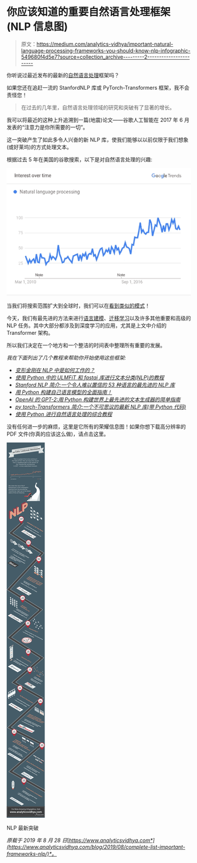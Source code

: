 # 你应该知道的重要自然语言处理框架(NLP 信息图)

> 原文：<https://medium.com/analytics-vidhya/important-natural-language-processing-frameworks-you-should-know-nlp-infographic-549680f4d5e7?source=collection_archive---------2----------------------->

你听说过最近发布的最新的[自然语言处理](https://courses.analyticsvidhya.com/courses/natural-language-processing-nlp/?utm_source=blog&utm_medium=complete-list-important-frameworks-nlp)框架吗？

如果您还在追赶一流的 StanfordNLP 库或 PyTorch-Transformers 框架，我不会责怪您！

> 在过去的几年里，自然语言处理领域的研究和突破有了显著的增长。

我可以将最近的这种上升追溯到一篇(地震)论文——谷歌人工智能在 2017 年 6 月发表的“注意力是你所需要的一切”。

这一突破产生了如此多令人兴奋的新 NLP 库，使我们能够以以前仅限于我们想象(或好莱坞)的方式处理文本。

根据过去 5 年在美国的谷歌搜索，以下是对自然语言处理的兴趣:

![](img/1a072e3008f8cd82ccc4d5e87817ed24.png)

当我们将搜索范围扩大到全球时，我们可以在[看到类似的模式](https://trends.google.com/trends/explore?cat=1227&date=2010-03-01%202019-08-22&q=%2Fm%2F05flf)！

今天，我们有最先进的方法来进行[语言建模](https://www.analyticsvidhya.com/blog/2019/08/comprehensive-guide-language-model-nlp-python-code/?utm_source=blog&utm_medium=complete-list-important-frameworks-nlp)、[迁移学习](https://www.analyticsvidhya.com/blog/2017/06/transfer-learning-the-art-of-fine-tuning-a-pre-trained-model/?utm_source=blog&utm_medium=complete-list-important-frameworks-nlp)以及许多其他重要和高级的 NLP 任务。其中大部分都涉及到深度学习的应用，尤其是上文中介绍的 Transformer 架构。

所以我们决定在一个地方和一个整洁的时间表中整理所有重要的发展。

*我在下面列出了几个教程来帮助你开始使用这些框架:*

*   [*变形金刚在 NLP 中是如何工作的？*](https://www.analyticsvidhya.com/blog/2019/06/understanding-transformers-nlp-state-of-the-art-models/?utm_source=blog&utm_medium=complete-list-important-frameworks-nlp)
*   [*使用 Python 中的 ULMFiT 和 fastai 库进行文本分类(NLP)的教程*](https://www.analyticsvidhya.com/blog/2018/11/tutorial-text-classification-ulmfit-fastai-library/?utm_source=blog&utm_medium=complete-list-important-frameworks-nlp)
*   [*Stanford NLP 简介:一个令人难以置信的 53 种语言的最先进的 NLP 库*](https://www.analyticsvidhya.com/blog/2019/02/stanfordnlp-nlp-library-python/?utm_source=blog&utm_medium=complete-list-important-frameworks-nlp)
*   [*用 Python 构建自己语言模型的全面指南！*](https://www.analyticsvidhya.com/blog/2019/08/comprehensive-guide-language-model-nlp-python-code/)
*   [*OpenAI 的 GPT-2:用 Python 构建世界上最先进的文本生成器的简单指南*](https://www.analyticsvidhya.com/blog/2019/07/openai-gpt2-text-generator-python/?utm_source=blog&utm_medium=complete-list-important-frameworks-nlp)
*   [*py torch-Transformers 简介:一个不可思议的最新 NLP 库(带 Python 代码)*](https://www.analyticsvidhya.com/blog/2019/07/pytorch-transformers-nlp-python/?utm_source=blog&utm_medium=complete-list-important-frameworks-nlp)
*   [*使用 Python 进行自然语言处理的综合教程*](https://courses.analyticsvidhya.com/courses/natural-language-processing-nlp/?utm_source=blog&utm_medium=complete-list-important-frameworks-nlp)

没有任何进一步的麻烦，这里是它所有的荣耀信息图！如果你想下载高分辨率的 PDF 文件(你真的应该这么做)，请点击这里。

![](img/3c04bf5d8a8cb8a886eaf067f3455e9c.png)

NLP 最新突破

*原载于 2019 年 8 月 28 日*[*https://www.analyticsvidhya.com*](https://www.analyticsvidhya.com/blog/2019/08/complete-list-important-frameworks-nlp/)*。*